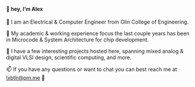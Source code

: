#### 👋 hey, I’m Alex 

🏫 I am an Electrical & Computer Engineer from Olin College of Engineering. 

🌌 My academic & working experience focus the last couple years has been in Microcode & System Architecture for chip development.

🌱 I have a few interesting projects hosted here, spanning mixed analog & digital VLSI design, scientific computing, and more. 

📫 If you have any questions or want to chat you can best reach me at lxbtlr@pm.me 💭

<!---
lxbtlr/lxbtlr is a ✨ special ✨ repository because its `README.md` (this file) appears on your GitHub profile.
You can click the Preview link to take a look at your changes.
--->
